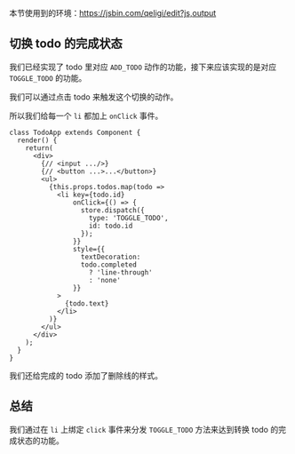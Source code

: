 本节使用到的环境：https://jsbin.com/qeligi/edit?js,output

## 切换 todo 的完成状态
我们已经实现了 todo 里对应 `ADD_TODO` 动作的功能，接下来应该实现的是对应 `TOGGLE_TODO` 的功能。

我们可以通过点击 todo 来触发这个切换的动作。

所以我们给每一个 `li` 都加上 `onClick` 事件。

```
class TodoApp extends Component {
  render() {
    return(
      <div>
        {// <input .../>}
        {// <button ...>...</button>}
        <ul>
          {this.props.todos.map(todo =>
            <li key={todo.id}
                onClick={() => {
                  store.dispatch({
                    type: 'TOGGLE_TODO',
                    id: todo.id
                  });         
                }}
                style={{
                  textDecoration:
                  todo.completed 
                    ? 'line-through'
                    : 'none'
                }}
            >
              {todo.text}
            </li>
          )}
        </ul>
      </div>
    );
  }
}
```
我们还给完成的 todo 添加了删除线的样式。

## 总结
我们通过在 `li` 上绑定 `click` 事件来分发 `TOGGLE_TODO` 方法来达到转换 todo 的完成状态的功能。
